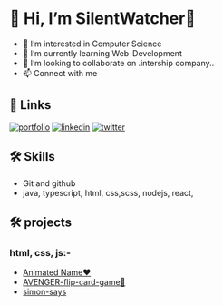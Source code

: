 # 👋 Hi, I’m SilentWatcher👋

- 👀 I’m interested in Computer Science 
- 🌱 I’m currently learning Web-Development
- 💞️ I’m looking to collaborate on .intership company..
- 📫 Connect with me 




  
## 🔗 Links
[![portfolio](https://img.shields.io/badge/Portfolio-0A66C2?style=for-the-badge&logo=linkedin&logoColor=white)](https://portfolio-puce-chi-46.vercel.app/)
[![linkedin](https://img.shields.io/badge/linkedin-0A66C2?style=for-the-badge&logo=linkedin&logoColor=white)](https://www.linkedin.com/in/vikas-vitekari-5945931b1/)
[![twitter](https://img.shields.io/badge/twitter-1DA1F2?style=for-the-badge&logo=twitter&logoColor=white)](https://twitter.com/VitekariVikas)

  
## 🛠 Skills

- Git and github
- java, typescript, html, css,scss, nodejs, react, 

## 🛠 projects 
### html, css, js:-
- [Animated Name❤️ ](https://silentwatcher.github.io/AnimatedName-/)
- [AVENGER-flip-card-game🍿](https://silentwatcher.github.io/AVENGER-flip-card-game/)
- [simon-says](https://silentwatcher.github.io/simon-says/)


